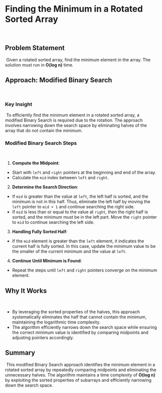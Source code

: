 # Finding the Minimum in a Rotated Sorted Array
​
## Problem Statement
​
Given a rotated sorted array, find the minimum element in the array. The solution must run in **O(log n)** time.
​
## Approach: Modified Binary Search
​
### Key Insight
​
To efficiently find the minimum element in a rotated sorted array, a modified Binary Search is required due to the rotation. The approach involves narrowing down the search space by eliminating halves of the array that do not contain the minimum.
​
### Modified Binary Search Steps
​
1. **Compute the Midpoint**:
- Start with `left` and `right` pointers at the beginning and end of the array.
- Calculate the `mid` index between `left` and `right`.
​
2. **Determine the Search Direction**:
- If `mid` is greater than the value at `left`, the left half is sorted, and the minimum is not in this half. Thus, eliminate the left half by moving the `left` pointer to `mid + 1` and continue searching the right side.
- If `mid` is less than or equal to the value at `right`, then the right half is sorted, and the minimum must be in the left part. Move the `right` pointer to `mid` to continue searching the left side.
​
3. **Handling Fully Sorted Half**:
- If the `mid` element is greater than the `left` element, it indicates the current half is fully sorted. In this case, update the minimum value to be the smaller of the current minimum and the value at `left`.
​
4. **Continue Until Minimum is Found**:
- Repeat the steps until `left` and `right` pointers converge on the minimum element.
​
## Why It Works
​
- By leveraging the sorted properties of the halves, this approach systematically eliminates the half that cannot contain the minimum, maintaining the logarithmic time complexity.
- The algorithm efficiently narrows down the search space while ensuring the correct minimum value is identified by comparing midpoints and adjusting pointers accordingly.
​
## Summary
​
This modified Binary Search approach identifies the minimum element in a rotated sorted array by repeatedly comparing midpoints and eliminating the unnecessary halves. The algorithm maintains a time complexity of **O(log n)** by exploiting the sorted properties of subarrays and efficiently narrowing down the search space.
​